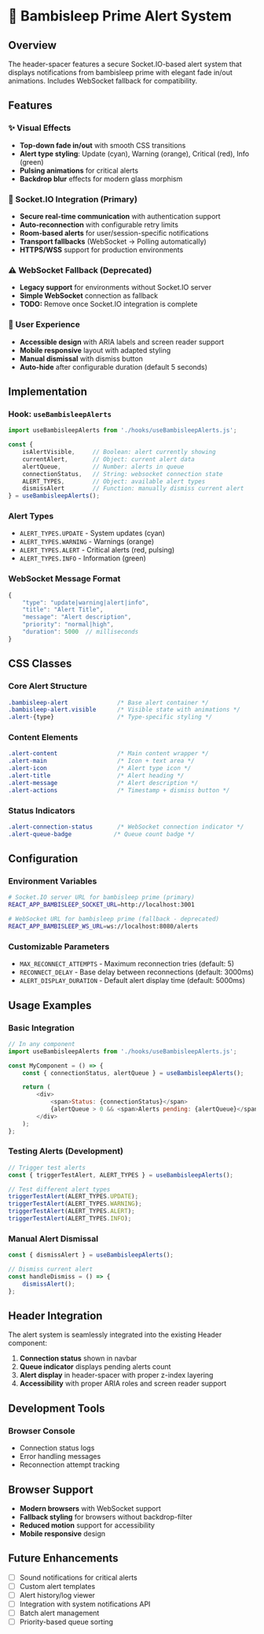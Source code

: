 # 🚨 Bambisleep Prime Alert System

## Overview

The header-spacer features a secure Socket.IO-based alert system that displays notifications from bambisleep prime with elegant fade in/out animations. Includes WebSocket fallback for compatibility.

## Features

### ✨ Visual Effects

- **Top-down fade in/out** with smooth CSS transitions
- **Alert type styling**: Update (cyan), Warning (orange), Critical (red), Info (green)
- **Pulsing animations** for critical alerts
- **Backdrop blur** effects for modern glass morphism

### 🔌 Socket.IO Integration (Primary)

- **Secure real-time communication** with authentication support
- **Auto-reconnection** with configurable retry limits
- **Room-based alerts** for user/session-specific notifications
- **Transport fallbacks** (WebSocket → Polling automatically)
- **HTTPS/WSS** support for production environments

### ⚠️ WebSocket Fallback (Deprecated)

- **Legacy support** for environments without Socket.IO server
- **Simple WebSocket** connection as fallback
- **TODO:** Remove once Socket.IO integration is complete

### 📱 User Experience

- **Accessible design** with ARIA labels and screen reader support
- **Mobile responsive** layout with adapted styling
- **Manual dismissal** with dismiss button
- **Auto-hide** after configurable duration (default 5 seconds)

## Implementation

### Hook: `useBambisleepAlerts`

```javascript
import useBambisleepAlerts from './hooks/useBambisleepAlerts.js';

const {
    isAlertVisible,     // Boolean: alert currently showing
    currentAlert,       // Object: current alert data
    alertQueue,         // Number: alerts in queue
    connectionStatus,   // String: websocket connection state
    ALERT_TYPES,        // Object: available alert types
    dismissAlert        // Function: manually dismiss current alert
} = useBambisleepAlerts();
```

### Alert Types

- `ALERT_TYPES.UPDATE` - System updates (cyan)
- `ALERT_TYPES.WARNING` - Warnings (orange)
- `ALERT_TYPES.ALERT` - Critical alerts (red, pulsing)
- `ALERT_TYPES.INFO` - Information (green)

### WebSocket Message Format

```javascript
{
    "type": "update|warning|alert|info",
    "title": "Alert Title",
    "message": "Alert description",
    "priority": "normal|high",
    "duration": 5000  // milliseconds
}
```

## CSS Classes

### Core Alert Structure

```css
.bambisleep-alert              /* Base alert container */
.bambisleep-alert.visible      /* Visible state with animations */
.alert-{type}                  /* Type-specific styling */
```

### Content Elements

```css
.alert-content                 /* Main content wrapper */
.alert-main                    /* Icon + text area */
.alert-icon                    /* Alert type icon */
.alert-title                   /* Alert heading */
.alert-message                 /* Alert description */
.alert-actions                 /* Timestamp + dismiss button */
```

### Status Indicators

```css
.alert-connection-status       /* WebSocket connection indicator */
.alert-queue-badge            /* Queue count badge */
```

## Configuration

### Environment Variables

```bash
# Socket.IO server URL for bambisleep prime (primary)
REACT_APP_BAMBISLEEP_SOCKET_URL=http://localhost:3001

# WebSocket URL for bambisleep prime (fallback - deprecated)
REACT_APP_BAMBISLEEP_WS_URL=ws://localhost:8080/alerts
```

### Customizable Parameters

- `MAX_RECONNECT_ATTEMPTS` - Maximum reconnection tries (default: 5)
- `RECONNECT_DELAY` - Base delay between reconnections (default: 3000ms)
- `ALERT_DISPLAY_DURATION` - Default alert display time (default: 5000ms)

## Usage Examples

### Basic Integration

```javascript
// In any component
import useBambisleepAlerts from './hooks/useBambisleepAlerts.js';

const MyComponent = () => {
    const { connectionStatus, alertQueue } = useBambisleepAlerts();

    return (
        <div>
            <span>Status: {connectionStatus}</span>
            {alertQueue > 0 && <span>Alerts pending: {alertQueue}</span>}
        </div>
    );
};
```

### Testing Alerts (Development)

```javascript
// Trigger test alerts
const { triggerTestAlert, ALERT_TYPES } = useBambisleepAlerts();

// Test different alert types
triggerTestAlert(ALERT_TYPES.UPDATE);
triggerTestAlert(ALERT_TYPES.WARNING);
triggerTestAlert(ALERT_TYPES.ALERT);
triggerTestAlert(ALERT_TYPES.INFO);
```

### Manual Alert Dismissal

```javascript
const { dismissAlert } = useBambisleepAlerts();

// Dismiss current alert
const handleDismiss = () => {
    dismissAlert();
};
```

## Header Integration

The alert system is seamlessly integrated into the existing Header component:

1. **Connection status** shown in navbar
2. **Queue indicator** displays pending alerts count
3. **Alert display** in header-spacer with proper z-index layering
4. **Accessibility** with proper ARIA roles and screen reader support

## Development Tools

### Browser Console

- Connection status logs
- Error handling messages
- Reconnection attempt tracking

## Browser Support

- **Modern browsers** with WebSocket support
- **Fallback styling** for browsers without backdrop-filter
- **Reduced motion** support for accessibility
- **Mobile responsive** design

## Future Enhancements

- [ ] Sound notifications for critical alerts
- [ ] Custom alert templates
- [ ] Alert history/log viewer
- [ ] Integration with system notifications API
- [ ] Batch alert management
- [ ] Priority-based queue sorting
